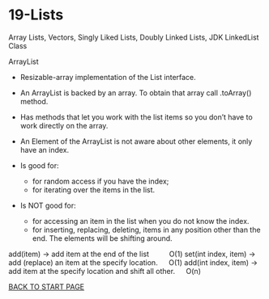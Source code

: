 # 19-Lists
Array Lists, Vectors, Singly Liked Lists, Doubly Linked Lists, JDK LinkedList Class
  
ArrayList
  -  Resizable-array implementation of the List interface.  
  -  An ArrayList is backed by an array. To obtain that array  call .toArray() method.  
  -  Has methods that let you work with the list items so you don’t have to work directly on the array.
  -  An Element of the ArrayList is not aware about other elements, it only have an index.  

  - Is good for:   
    -  for random access if you have the index;  
    -  for iterating over the items in the list.
  - Is NOT good for:
    - for accessing an item in the list when you do not know the index.  
    - for inserting, replacing, deleting,  items in any position other than the end. The elements will be shifting around.
    
add(item)  -> add item at the end of the list	&emsp; &emsp;   	O(1)
set(int index, item) -> add (replace) an item at the specify location. &emsp;   	O(1)
add(int index, item) -> add item at the specify location and shift all other. &emsp;    	O(n)

  
  [BACK TO START PAGE](https://github.com/FlorescuAndrei/Start.git)

